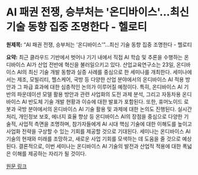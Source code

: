 # AI 패권 전쟁, 승부처는 '온디바이스'...최신 기술 동향 집중 조명한다 - 헬로티

**원제목:** “AI 패권 전쟁, 승부처는 '온디바이스'”...최신 기술 동향 집중 조명한다 - 헬로티

**요약:** 최근 클라우드 기반에서 벗어나 기기 내에서 직접 AI 학습 및 추론을 수행하는 온디바이스 AI가 산업 전반에 혁신을 불러일으키고 있다.  산업교육연구소는 23일, 온디바이스 AI의 최신 기술 개발 동향과 실증 사례를 중심으로 한 세미나를 개최한다.  세미나에서는 제조, 모빌리티, 헬스케어, 국방 등 다양한 산업 분야에서의 온디바이스 AI 적용 방안과 그 파급 효과에 대한 심층적인 논의가 이루어질 예정이다.  특히, 온디바이스 AI 기반의 파운데이션 모델 활용 방안과 관련 사업화의 도전 과제 분석, 그리고 자동차용 온디바이스 AI 반도체 기술 개발 현황과 이슈에 대한 발표가 포함된다.  또한, 휴머노이드 로봇과 국방 분야에서의 온디바이스 AI 기술 활용 및 과제에 대한 논의도 진행된다.  실시간 처리, 개인정보 보호, 에너지 효율 향상 등 온디바이스 AI의 장점을 중심으로 다양한 기술적, 사업적 측면을 조명하며,  참가자들에게 AI 시대 핵심 기술에 대한 이해도를 높이고 사업화 전략을 구상할 수 있는 기회를 제공할 것으로 기대된다.  세미나는 온디바이스 AI 기술의 현재와 미래를 조망하고,  새로운 사업 기회를 모색하는 데 도움을 줄 것으로 예상된다.  결론적으로, 이번 세미나는 온디바이스 AI 기술의 발전과 산업적 적용에 대한 폭넓은 이해를 제공하는 자리가 될 것이다.

[원문 링크](https://www.hellot.net/news/article.html?no=103530)
